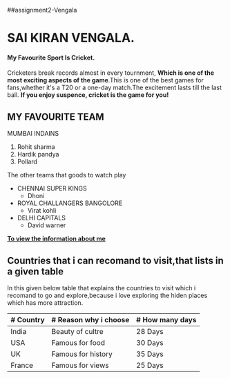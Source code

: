 ##assignment2-Vengala
# SAI KIRAN VENGALA.
#### My Favourite Sport Is Cricket.
Cricketers break records almost in every tournment, **Which is one of the most exciting aspects of the game**.This is one of the best games for fans,whether it's a T20 or a one-day match.The excitement lasts till the last ball. **If you enjoy suspence, cricket is the game for you!**

MY FAVOURITE TEAM
----------------
MUMBAI INDAINS  
1. Rohit sharma 
2. Hardik pandya  
3. Pollard  

The other teams that goods to watch play

* CHENNAI SUPER KINGS
    * Dhoni
* ROYAL CHALLANGERS BANGOLORE
    * Virat kohli
* DELHI CAPITALS
    * David warner 
    
**[To view the information about me](AboutMe.md)**    

Countries that i can recomand to visit,that lists in a given table
------------------------------------------------------------------
In this given below table that explains the countries to visit which i recomand to go and explore,because i love exploring the hiden places which has more attraction.

|# Country |# Reason why i choose  |# How many days|
|   -----  |        -----          |    -----      |
| India    |  Beauty of cultre     |    28 Days    |
| USA      |  Famous for food      |    30 Days    |
| UK       |  Famous for history   |    35 Days    |
| France   |  Famous for views     |    25 Days    |
